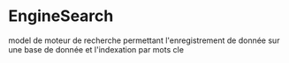 # EngineSearch
model de moteur de recherche permettant l'enregistrement de donnée sur une base de donnée et l'indexation par mots cle

